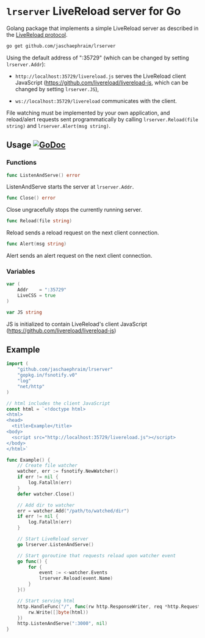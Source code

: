 # `lrserver` LiveReload server for Go #

Golang package that implements a simple LiveReload server as described in the [LiveReload protocol](http://feedback.livereload.com/knowledgebase/articles/86174-livereload-protocol).

```bash
go get github.com/jaschaephraim/lrserver
```

Using the default address of ":35729" (which can be changed by setting `lrserver.Addr`):

- `http://localhost:35729/livereload.js` serves the LiveReload client JavaScript (https://github.com/livereload/livereload-js, which can be changed by setting `lrserver.JS`),

- `ws://localhost:35729/livereload` communicates with the client.

File watching must be implemented by your own application, and reload/alert
requests sent programmatically by calling `lrserver.Reload(file string)` and
`lrserver.Alert(msg string)`.

## Usage [![GoDoc](https://godoc.org/github.com/jaschaephraim/lrserver?status.svg)](http://godoc.org/github.com/jaschaephraim/lrserver) ##

### Functions ###

```go
func ListenAndServe() error
```

ListenAndServe starts the server at `lrserver.Addr`.

```go
func Close() error
```

Close ungracefully stops the currently running server.

```go
func Reload(file string)
```

Reload sends a reload request on the next client connection.

```go
func Alert(msg string)
```

Alert sends an alert request on the next client connection.

### Variables ###

```go
var (
    Addr    = ":35729"
    LiveCSS = true
)
```
```go
var JS string
```

JS is initialized to contain LiveReload's client JavaScript (https://github.com/livereload/livereload-js)

## Example ##

```go
import (
    "github.com/jaschaephraim/lrserver"
    "gopkg.in/fsnotify.v0"
    "log"
    "net/http"
)

// html includes the client JavaScript
const html = `<!doctype html>
<html>
<head>
  <title>Example</title>
<body>
  <script src="http://localhost:35729/livereload.js"></script>
</body>
</html>`

func Example() {
    // Create file watcher
    watcher, err := fsnotify.NewWatcher()
    if err != nil {
        log.Fatalln(err)
    }
    defer watcher.Close()

    // Add dir to watcher
    err = watcher.Add("/path/to/watched/dir")
    if err != nil {
        log.Fatalln(err)
    }

    // Start LiveReload server
    go lrserver.ListenAndServe()

    // Start goroutine that requests reload upon watcher event
    go func() {
        for {
            event := <-watcher.Events
            lrserver.Reload(event.Name)
        }
    }()

    // Start serving html
    http.HandleFunc("/", func(rw http.ResponseWriter, req *http.Request) {
        rw.Write([]byte(html))
    })
    http.ListenAndServe(":3000", nil)
}
```
